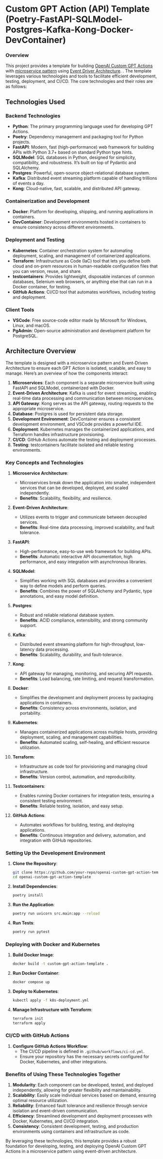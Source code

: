 # Custom GPT Action (API) Template (Poetry-FastAPI-SQLModel-Postgres-Kafka-Kong-Docker-DevContainer)

### Overview

This project provides a template for building [OpenAI Custom GPT Actions](https://platform.openai.com/docs/actions/introduction) with [microservice pattern](https://cloud.google.com/learn/what-is-microservices-architecture) using [Event Driver Architecture](https://microservices.io/patterns/data/event-driven-architecture.html).
. The template leverages various technologies and tools to facilitate efficient development, testing, deployment, and CI/CD. The core technologies and their roles are as follows:


## Technologies Used

### Backend Technologies
- **Python**: The primary programming language used for developing GPT Actions.
- **Poetry**: Dependency management and packaging tool for Python projects.
- **FastAPI**: Modern, fast (high-performance) web framework for building APIs with Python 3.7+ based on standard Python type hints.
- **SQLModel**: SQL databases in Python, designed for simplicity, compatibility, and robustness. It’s built on top of Pydantic and SQLAlchemy.
- **Postgres**: Powerful, open-source object-relational database system.
- **Kafka**: Distributed event streaming platform capable of handling trillions of events a day.
- **Kong**: Cloud-native, fast, scalable, and distributed API gateway.

### Containerization and Development
- **Docker**: Platform for developing, shipping, and running applications in containers.
- **DevContainer**: Development environments hosted in containers to ensure consistency across different environments.

### Deployment and Testing
- **Kubernetes**: Container orchestration system for automating deployment, scaling, and management of containerized applications.
- **Terraform**: Infrastructure as Code (IaC) tool that lets you define both cloud and on-prem resources in human-readable configuration files that you can version, reuse, and share.
- **testcontainers**: Provides lightweight, disposable instances of common databases, Selenium web browsers, or anything else that can run in a Docker container, for testing.
- **GitHub Actions**: CI/CD tool that automates workflows, including testing and deployment.

### Client Tools
- **VSCode**: Free source-code editor made by Microsoft for Windows, Linux, and macOS.
- **PgAdmin**: Open-source administration and development platform for PostgreSQL.

## Architecture Overview

The template is designed with a microservice pattern and Event-Driven Architecture to ensure each GPT Action is isolated, scalable, and easy to manage. Here’s an overview of how the components interact:

1. **Microservices**: Each component is a separate microservice built using FastAPI and SQLModel, containerized with Docker.
2. **Event-Driven Architecture**: Kafka is used for event streaming, enabling real-time data processing and communication between microservices.
3. **API Gateway**: Kong serves as the API gateway, routing requests to the appropriate microservice.
4. **Database**: Postgres is used for persistent data storage.
5. **Development Environment**: DevContainer ensures a consistent development environment, and VSCode provides a powerful IDE.
6. **Deployment**: Kubernetes manages the containerized applications, and Terraform handles infrastructure provisioning.
7. **CI/CD**: GitHub Actions automate the testing and deployment processes.
8. **Testing**: testcontainers facilitate isolated and reliable testing environments.

### Key Concepts and Technologies

1. **Microservice Architecture**: 
   - Microservices break down the application into smaller, independent services that can be developed, deployed, and scaled independently.
   - **Benefits**: Scalability, flexibility, and resilience.

2. **Event-Driven Architecture**:
   - Utilizes events to trigger and communicate between decoupled services.
   - **Benefits**: Real-time data processing, improved scalability, and fault tolerance.

3. **FastAPI**:
   - High-performance, easy-to-use web framework for building APIs.
   - **Benefits**: Automatic interactive API documentation, high performance, and easy integration with asynchronous libraries.

4. **SQLModel**:
   - Simplifies working with SQL databases and provides a convenient way to define models and perform queries.
   - **Benefits**: Combines the power of SQLAlchemy and Pydantic, type annotations, and easy model definition.

5. **Postgres**:
   - Robust and reliable relational database system.
   - **Benefits**: ACID compliance, extensibility, and strong community support.

6. **Kafka**:
   - Distributed event streaming platform for high-throughput, low-latency data processing.
   - **Benefits**: Scalability, durability, and fault-tolerance.

7. **Kong**:
   - API gateway for managing, monitoring, and securing API requests.
   - **Benefits**: Load balancing, rate limiting, and request transformation.

8. **Docker**:
   - Simplifies the development and deployment process by packaging applications in containers.
   - **Benefits**: Consistency across environments, isolation, and portability.

9. **Kubernetes**:
   - Manages containerized applications across multiple hosts, providing deployment, scaling, and management capabilities.
   - **Benefits**: Automated scaling, self-healing, and efficient resource utilization.

10. **Terraform**:
    - Infrastructure as code tool for provisioning and managing cloud infrastructure.
    - **Benefits**: Version control, automation, and reproducibility.

11. **Testcontainers**:
    - Enables running Docker containers for integration tests, ensuring a consistent testing environment.
    - **Benefits**: Reliable testing, isolation, and easy setup.

12. **GitHub Actions**:
    - Automates workflows for building, testing, and deploying applications.
    - **Benefits**: Continuous integration and delivery, automation, and integration with GitHub repositories.


### Setting Up the Development Environment

1. **Clone the Repository**:
   ```sh
   git clone https://github.com/your-repo/openai-custom-gpt-action-template.git
   cd openai-custom-gpt-action-template
   ```

2. **Install Dependencies**:
   ```sh
   poetry install
   ```

3. **Run the Application**:
   ```sh
   poetry run uvicorn src.main:app --reload
   ```

4. **Run Tests**:
   ```sh
   poetry run pytest
   ```

### Deploying with Docker and Kubernetes

1. **Build Docker Image**:
   ```sh
   docker build -t custom-gpt-action-template .
   ```

2. **Run Docker Container**:
   ```sh
   docker compose up
   ```

3. **Deploy to Kubernetes**:
   ```sh
   kubectl apply -f k8s-deployment.yml
   ```

4. **Manage Infrastructure with Terraform**:
   ```sh
   terraform init
   terraform apply
   ```

### CI/CD with GitHub Actions

1. **Configure GitHub Actions Workflow**:
   - The CI/CD pipeline is defined in `.github/workflows/ci-cd.yml`.
   - Ensure your repository has the necessary secrets configured for Docker, Kubernetes, and other integrations.


### Benefits of Using These Technologies Together

1. **Modularity**: Each component can be developed, tested, and deployed independently, allowing for greater flexibility and maintainability.
2. **Scalability**: Easily scale individual services based on demand, ensuring optimal resource utilization.
3. **Reliability**: Enhanced fault tolerance and resilience through service isolation and event-driven communication.
4. **Efficiency**: Streamlined development and deployment processes with Docker, Kubernetes, and CI/CD integration.
5. **Consistency**: Consistent development, testing, and production environments using containers and infrastructure as code.

By leveraging these technologies, this template provides a robust foundation for developing, testing, and deploying OpenAI Custom GPT Actions in a microservice pattern using event-driven architecture.



